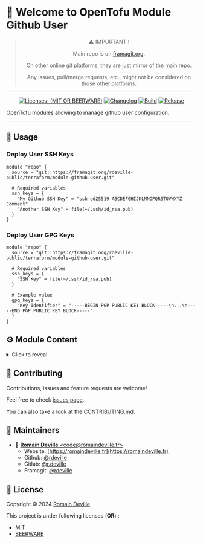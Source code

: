 <!-- BEGIN DOTGIT-SYNC BLOCK MANAGED -->
# 👋 Welcome to OpenTofu Module Github User

<center>

> ⚠️ IMPORTANT !
>
> Main repo is on [framagit.org](https://framagit.org/rdeville-public/terraform/module-github-user).
>
> On other online git platforms, they are just mirror of the main repo.
>
> Any issues, pull/merge requests, etc., might not be considered on those other
> platforms.

</center>

---

<center>

[![Licenses: (MIT OR BEERWARE)][license_badge]][license_url]
[![Changelog][changelog_badge]][changelog_badge_url]
[![Build][build_badge]][build_badge_url]
[![Release][release_badge]][release_badge_url]

</center>

[build_badge]: https://framagit.org/rdeville-public/terraform/module-github-user/badges/main/pipeline.svg
[build_badge_url]: https://framagit.org/rdeville-public/terraform/module-github-user/-/commits/main
[release_badge]: https://framagit.org/rdeville-public/terraform/module-github-user/-/badges/release.svg
[release_badge_url]: https://framagit.org/rdeville-public/terraform/module-github-user/-/releases/
[license_badge]: https://img.shields.io/badge/Licenses-MIT%20OR%20BEERWARE-blue
[license_url]: https://framagit.org/rdeville-public/terraform/module-github-user/blob/main/LICENSE
[changelog_badge]: https://img.shields.io/badge/Changelog-Python%20Semantic%20Release-yellow
[changelog_badge_url]: https://github.com/python-semantic-release/python-semantic-release

OpenTofu modules allowing to manage github user configuration.

---
<!-- BEGIN DOTGIT-SYNC BLOCK EXCLUDED CUSTOM_README -->
## 🚀 Usage

### Deploy User SSH Keys

```hcl
module "repo" {
  source = "git::https://framagit.org/rdeville-public/terraform/module-github-user.git"

  # Required variables
  ssh_keys = {
    "My Github SSH Key" = "ssh-ed25519 ABCDEFGHIJKLMNOPQRSTUVWXYZ Comment"
    "Another SSH Key" = file(~/.ssh/id_rsa.pub)
  }
}
```

### Deploy User GPG Keys

```hcl
module "repo" {
  source = "git::https://framagit.org/rdeville-public/terraform/module-github-user.git"

  # Required variables
  ssh_keys = {
    "SSH Key" = file(~/.ssh/id_rsa.pub)
  }

  # Example value
  gpg_keys = {
    "Key Identifier" = "-----BEGIN PGP PUBLIC KEY BLOCK-----\n...\n-----END PGP PUBLIC KEY BLOCK-----"
  }
}
```

<!-- BEGIN TF-DOCS -->
## ⚙️ Module Content

<details><summary>Click to reveal</summary>

### Table of Content

* [Requirements](#requirements)
* [Resources](#resources)
* [Inputs](#inputs)
  * [Required Inputs](#required-inputs)
  * [Optional Inputs](#optional-inputs)

### Requirements

* [opentofu](https://opentofu.org/docs/):
  `>= 1.8, < 2.0`
* [github](https://registry.terraform.io/providers/opentofu/github/):
  `~>6.2`

### Resources

* [resource.github_user_gpg_key.this](https://registry.terraform.io/providers/opentofu/github/latest/docs/resources/user_gpg_key)
  > Manager user GPG keys
* [resource.github_user_ssh_key.this](https://registry.terraform.io/providers/opentofu/github/latest/docs/resources/user_ssh_key)
  > Manager user SSH keys

<!-- markdownlint-capture -->
### Inputs

<!-- markdownlint-disable -->
#### Required Inputs

* [ssh_keys](#ssh_keys)

##### `ssh_keys`

Map of string, where key is the title of the Key and value is the SSH Key

<div style="display:inline-block;width:100%;">
<div style="float:left;border-color:#FFFFFF;width:75%;">
<details><summary>Type</summary>

```hcl
map(string)
```

</details>
</div>
</div>

#### Optional Inputs

* [gpg_keys](#gpg_keys)


##### `gpg_keys`

Map of string, where key is just an identifier and value is the GPG key,
generated in ASCII-armored format

<details style="width: 100%;display: inline-block">
  <summary>Type & Default</summary>
  <div style="height: 1em"></div>
  <div style="width:64%; float:left;">
  <p style="border-bottom: 1px solid #333333;">Type</p>

  ```hcl
  map(string)
  ```

  </div>
  <div style="width:34%;float:right;">
  <p style="border-bottom: 1px solid #333333;">Default</p>

  ```hcl
  {}
  ```

  </div>
</details>
<!-- markdownlint-restore -->

</details>

<!-- END TF-DOCS -->
<!-- END DOTGIT-SYNC BLOCK EXCLUDED CUSTOM_README -->
## 🤝 Contributing

Contributions, issues and feature requests are welcome!

Feel free to check [issues page][issues_pages].

You can also take a look at the [CONTRIBUTING.md][contributing].

[issues_pages]: https://framagit.org/rdeville-public/terraform/module-github-user/-/issues
[contributing]: https://framagit.org/rdeville-public/terraform/module-github-user/blob/main/CONTRIBUTING.md

## 👤 Maintainers

* 📧 [**Romain Deville** \<code@romaindeville.fr\>](mailto:code@romaindeville.fr)
  * Website: [https://romaindeville.fr](https://romaindeville.fr)
  * Github: [@rdeville](https://github.com/rdeville)
  * Gitlab: [@r.deville](https://gitlab.com/r.deville)
  * Framagit: [@rdeville](https://framagit.org/rdeville)

## 📝 License

Copyright © 2024 [Romain Deville](code@romaindeville.fr)

This project is under following licenses (**OR**) :

* [MIT][main_license]
* [BEERWARE][beerware_license]

[main_license]: https://framagit.org/rdeville-public/terraform/module-github-user/blob/main/LICENSE
[beerware_license]: https://framagit.org/rdeville-public/terraform/module-github-user/blob/main/LICENSE.BEERWARE
<!-- END DOTGIT-SYNC BLOCK MANAGED -->
